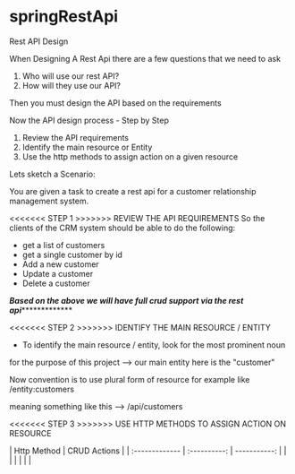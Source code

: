 # springRestApi
Rest API Design

When Designing A Rest Api there are a few questions that we need to ask 
1.  Who will use our rest API?
2.  How will they use our API?

Then you must design the API based on the requirements

Now the API design process - Step by Step

1.  Review the API requirements
2.  Identify the main resource or Entity
3.  Use the http methods to assign action on a given resource

Lets sketch a Scenario:

You are given a task to create a rest api for a customer relationship management system.

<<<<<<< STEP 1 >>>>>>> REVIEW THE API REQUIREMENTS
So the clients of the CRM system should be able to do the following:

- get a list of customers
- get a single customer by id
- Add a new customer 
- Update a customer
- Delete a customer

*************Based on the above we will have full crud support via the rest api**************************

<<<<<<< STEP 2 >>>>>>> IDENTIFY THE MAIN RESOURCE / ENTITY
- To identify the main resource / entity, look for the most prominent noun

for the purpose of this project --> our main entity here is the "customer"

Now convention is to use plural form of resource for example like /entity:customers

meaning something like this --> /api/customers

<<<<<<< STEP 3 >>>>>>> USE HTTP METHODS TO ASSIGN ACTION ON RESOURCE

| Http Method    |         CRUD Actions        |
| :------------- | :----------: | -----------: |
|                |                             |
|                |                             |

